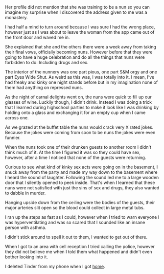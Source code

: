 Her profile did not mention that she was training to be a nun so you can imagine my surprise when I discovered the address given to me was a monastery.

I had half a mind to turn around because I was sure I had the wrong place, however just as I was about to leave the woman from the app came out of the front door and waved me in.

She explained that she and the others there were a week away from taking their final vows, officially becoming nuns. However before that they were going to have a huge celebration and do all the things that nuns were forbidden to do: Including drugs and sex. 

The interior of the nunnery was one part pious, one part S&M orgy and one part Eyes Wide Shut. As weird as this was, I was totally into it. I mean, I’ve had freaky and kinky one night stands before but in my imagination none of them had anything on repressed nuns.

As the night of carnal delights went on, the nuns were quick to fill up our glasses of wine. Luckily though, I didn't drink. Instead I was doing a trick that I learned during highschool parties to make it look like I was drinking by holding onto a glass and exchanging it for an empty cup when I came across one.

As we grazed at the buffet table the nuns would crack very X rated jokes. Because the jokes were coming from soon to be nuns the jokes were even funnier. 

When the nuns took one of their drunken guests to another room I didn't think much of it. At the time I figured it was so they could have sex, however, after a time I noticed that none of the guests were returning.

Curious to see what kind of kinky sex acts were going on in the basement, I snuck away from the party and made my way down to the basement where I heard the sound of laughter. Following the sound led me to a large wooden door that I silently opened to peek inside. That's when I learned that these nuns were not satisfied with just the sins of sex and drugs, they also wanted to dabble in murder.

Hanging upside down from the ceiling were the bodies of the guests, their major arteries slit open so the blood could collect in large metal tubs. 

I ran up the steps as fast as I could, however when I tried to warn everyone I was hyperventilating and was so scared that I sounded like an insane person with asthma.

I didn't stick around to spell it out to them, I wanted to get out of there.

When I got to an area with cell reception I tried calling the police, however they did not believe me when I told them what happened and didn't even bother looking into it. 

I deleted Tinder from my phone when I got [home](https://www.reddit.com/r/WhisperAlleyEchos/).